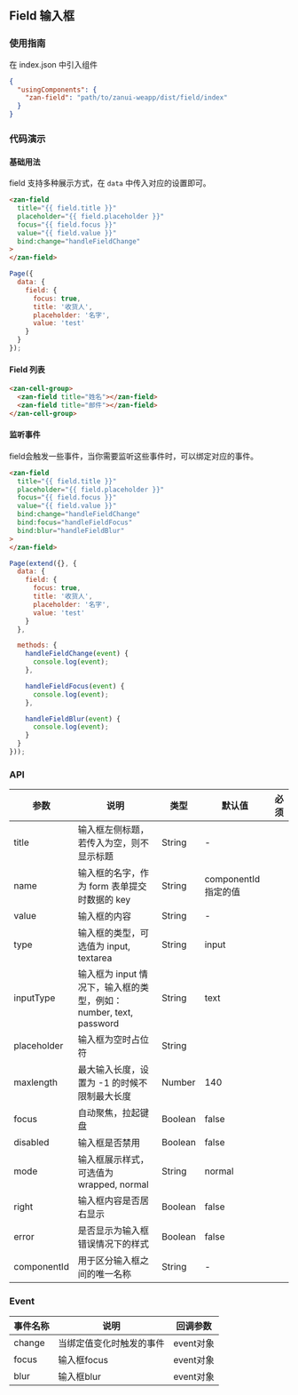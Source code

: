 ## Field 输入框

### 使用指南
在 index.json 中引入组件
```json
{
  "usingComponents": {
    "zan-field": "path/to/zanui-weapp/dist/field/index"
  }
}
```

### 代码演示

#### 基础用法
field 支持多种展示方式，在 `data` 中传入对应的设置即可。
```html
<zan-field
  title="{{ field.title }}"
  placeholder="{{ field.placeholder }}"
  focus="{{ field.focus }}"
  value="{{ field.value }}"
  bind:change="handleFieldChange"
>
</zan-field>
```

```js
Page({
  data: {
    field: {
      focus: true,
      title: '收货人',
      placeholder: '名字',
      value: 'test'
    }
  }
});
```

#### Field 列表
```html
<zan-cell-group>
  <zan-field title="姓名"></zan-field>
  <zan-field title="邮件"></zan-field>
</zan-cell-group>
```

#### 监听事件

field会触发一些事件，当你需要监听这些事件时，可以绑定对应的事件。

```html
<zan-field
  title="{{ field.title }}"
  placeholder="{{ field.placeholder }}"
  focus="{{ field.focus }}"
  value="{{ field.value }}"
  bind:change="handleFieldChange"
  bind:focus="handleFieldFocus"
  bind:blur="handleFieldBlur"
>
</zan-field>
```

```js
Page(extend({}, {
  data: {
    field: {
      focus: true,
      title: '收货人',
      placeholder: '名字',
      value: 'test'
    }
  },

  methods: {
    handleFieldChange(event) {
      console.log(event);
    },

    handleFieldFocus(event) {
      console.log(event);
    },

    handleFieldBlur(event) {
      console.log(event);
    }
  }
}));
```

### API

| 参数       | 说明      | 类型       | 默认值       | 必须      |
|-----------|-----------|-----------|-------------|-------------|
| title | 输入框左侧标题，若传入为空，则不显示标题 | String | - | |
| name | 输入框的名字，作为 form 表单提交时数据的 key | String  | componentId 指定的值 | |
| value | 输入框的内容 | String  | - | |
| type | 输入框的类型，可选值为 input, textarea | String  | input | |
| inputType | 输入框为 input 情况下，输入框的类型，例如：number, text, password | String  | text | |
| placeholder | 输入框为空时占位符 | String  | | |
| maxlength | 最大输入长度，设置为 -1 的时候不限制最大长度 | Number  | 140 | |
| focus | 自动聚焦，拉起键盘 | Boolean  | false | |
| disabled | 输入框是否禁用 | Boolean  | false | |
| mode | 输入框展示样式，可选值为 wrapped, normal | String | normal | |
| right | 输入框内容是否居右显示 | Boolean  | false | |
| error | 是否显示为输入框错误情况下的样式 | Boolean  | false | |
| componentId | 用于区分输入框之间的唯一名称 | String  | - | |

### Event

| 事件名称       | 说明      | 回调参数       |
|-----------|-----------|-----------|
| change | 当绑定值变化时触发的事件 | event对象 |
| focus | 输入框focus | event对象 |
| blur | 输入框blur | event对象 |
